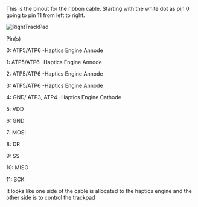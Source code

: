 This is the pinout for the ribbon cable. Starting with the white dot as pin 0 going to pin 11 from left to right.

![RightTrackPad](https://github.com/MichaelZaugg/OpenSteamController-Continued/assets/26980031/8011e839-85fa-49b8-87e3-3cf58929fd1b)

Pin(s)

0: ATP5/ATP6  -Haptics Engine Annode

1: ATP5/ATP6  -Haptics Engine Annode 

2: ATP5/ATP6  -Haptics Engine Annode

3: ATP5/ATP6  -Haptics Engine Annode

4: GND/ ATP3, ATP4 -Haptics Engine Cathode

5: VDD

6: GND

7: MOSI

8: DR

9: SS

10: MISO

11: SCK

It looks like one side of the cable is allocated to the haptics engine and the other side is to control the trackpad
